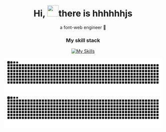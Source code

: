<div align="center">

# Hi, <img height="36px" width="36px" src="https://user-images.githubusercontent.com/18350557/176309783-0785949b-9127-417c-8b55-ab5a4333674e.gif">there is hhhhhhjs
a font-web engineer 🦖

### My skill stack 

[![My Skills](https://skillicons.dev/icons?i=js,html,css,vue,react,tailwindcss,nodejs,bun,ts,vite,webpack,go)](https://skillicons.dev)

![GitHub Snake Light](https://raw.githubusercontent.com/hhhhhhjs/hhhhhhjs/output/github-contribution-grid-snake.svg#gh-light-mode-only)
![GitHub Snake Dark](https://raw.githubusercontent.com/hhhhhhjs/hhhhhhjs/output/github-contribution-grid-snake-dark.svg#gh-dark-mode-only)

</div>
